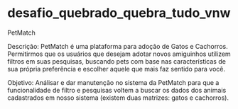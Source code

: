 # desafio_quebrado_quebra_tudo_vnw

PetMatch

Descrição: PetMatch é uma plataforma para adoção de Gatos e Cachorros. Permitirmos que os usuários que desejam adotar novos amiguinhos utilizem filtros em suas pesquisas, buscando pets com base nas características de sua própria preferência e escolher aquele que mais faz sentido para você.

Objetivo: Análisar e dar manutenção no sistema da PetMatch para que a funcionalidade de filtro e pesquisas voltem a buscar os dados dos animais cadastrados em nosso sistema (existem duas matrizes: gatos e cachorros).
